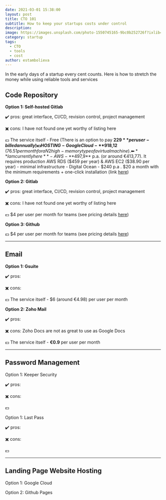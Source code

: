 ```yaml
---
date: 2021-03-01 15:38:00
layout: post
title: CTO 101
subtitle: How to keep your startups costs under control
description: 
image: https://images.unsplash.com/photo-1550745165-9bc0b252726f?ixlib=rb-1.2.1&ixid=MXwxMjA3fDB8MHxwaG90by1wYWdlfHx8fGVufDB8fHw%3D&auto=format&fit=crop&w=1350&q=80
category: startup
tags:
  - CTO
  - tools
  - cost
author: estambolieva
---
```


In the early days of a startup every cent counts. Here is how to stretch the money while using reliable tools and services 

## Code Repository


**Option 1: Self-hosted Gitlab**

✔️ pros: great interface, CI/CD, revision control, project management

✖️ cons: I have not found one yet worthy of listing here

💵 The service itself - Free (There is an option to pay **$229** per user - billed annually)
💵 HOSTING - Google Cloud - **$918,12**  ($76.51 per month for a N2 high-memory type of a virtual machine). ⬅ **I am currently here**
           - AWS - **$497,9** p.a. (or around €413,77). It requires production AWS RDS ($459 per year) & AWS EC2 ($38.90 per year) - minimal infrastructure
            - Digital Ocean - $240 p.a . $20 a month with the minimum requirements + one-click installation (link [here](https://www.digitalocean.com/?refcode=d58840562553&utm_campaign=Referral_Invite&utm_medium=Referral_Program&utm_source=CopyPaste))



**Option 2: Gitlab**

✔️ pros: great interface, CI/CD, revision control, project management

✖️ cons: I have not found one yet worthy of listing here

💵 $4 per user per month for teams (see pricing details [here](https://github.com/pricing#feature-comparison))



**Option 3: Github**


💵 $4 per user per month for teams (see pricing details [here](https://github.com/pricing#feature-comparison))

---

## Email

**Option 1: Gsuite**

✔️ pros:

✖️ cons:

💵 The service itself - $6 (around €4.98) per user per month 



**Option 2: Zoho Mail**

✔️ pros: 

✖️ cons: Zoho Docs are not as great to use as Google Docs

💵 The service itself - **€0.9** per user per month

---


## Password Management

Option 1: Keeper Security

✔️ pros:

✖️ cons:

💵



Option 1: Last Pass

✔️ pros:

✖️ cons:

💵

---

## Landing Page Website Hosting

Option 1: Google Cloud


Option 2: Github Pages 









